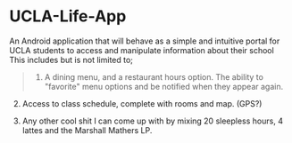 UCLA-Life-App
=============
An Android application that will behave as a simple and intuitive portal for UCLA students
to access and manipulate information about their school
This includes but is not limited to;

>1) A dining menu, and a restaurant hours option.
The ability to "favorite" menu options and be notified when they appear again.

2) Access to class schedule, complete with rooms and map. (GPS?)

3) Any other cool shit I can come up with by mixing 20 sleepless hours, 4 lattes and the Marshall Mathers LP.
